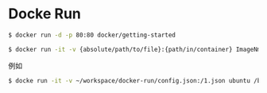 # Docke Run 


```bash
$ docker run -d -p 80:80 docker/getting-started
```

```bash
$ docker run -it -v {absolute/path/to/file}:{path/in/container} ImageNmae:Tag /bin/bash
```

例如

```bash 
$ docke run -it -v ~/workspace/docker-run/config.json:/1.json ubuntu /bin/bash
```